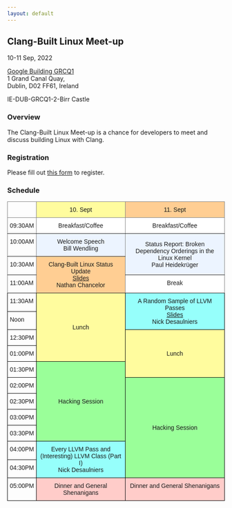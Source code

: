 ```yaml
---
layout: default
---
```


## Clang-Built Linux Meet-up

10-11 Sep, 2022

<a href="https://goo.gl/maps/32yVACGEiFS1goeR9">Google Building GRCQ1</a><br/>
1 Grand Canal Quay,<br/>
Dublin, D02 FF61, Ireland

IE-DUB-GRCQ1-2-Birr Castle

### Overview

The Clang-Built Linux Meet-up is a chance for developers to meet and discuss building Linux with Clang.

### Registration

Please fill out [this form](https://forms.gle/iCkYRyUqi2Bd26YN9) to register.

### Schedule

<style type="text/css">
.tg  {border-collapse:collapse;border-spacing:0;}
.tg td{border-color:black;border-style:solid;border-width:1px;font-family:Arial, sans-serif;font-size:14px;
  overflow:hidden;padding:10px 5px;word-break:normal;}
.tg th{border-color:black;border-style:solid;border-width:1px;font-family:Arial, sans-serif;font-size:14px;
  font-weight:normal;overflow:hidden;padding:10px 5px;word-break:normal;}
.tg .tg-l38z{background-color:#96fffb;text-align:center;vertical-align:middle}
.tg .tg-rgo1{background-color:#ffce93;border-color:inherit;text-align:center;vertical-align:middle}
.tg .tg-rgo3{background-color:#fffc9e;text-align:center;vertical-align:middle}
.tg .tg-cmwg{background-color:#ffccc9;text-align:center;vertical-align:top}
.tg .tg-hy4i{background-color:#9aff99;text-align:center;vertical-align:middle}
.tg .tg-jq7l{background-color:#ecf4ff;border-color:inherit;text-align:center;vertical-align:middle}
.tg .tg-zme7{background-color:#ffce93;border-color:inherit;text-align:center;vertical-align:top}
.tg .tg-0pky{border-color:inherit;text-align:left;vertical-align:top}
.tg .tg-hafo{background-color:#fffc9e;border-color:inherit;text-align:center;vertical-align:top}
.tg .tg-rq3n{background-color:#ffffff;border-color:inherit;text-align:center;vertical-align:middle}
.tg .tg-3xi5{background-color:#ffffff;border-color:inherit;text-align:center;vertical-align:top}
.tg .tg-0lax{text-align:left;vertical-align:top}
.tg .tg-2ceo{background-color:#ffccc9;text-align:center;vertical-align:middle}
</style>
<table class="tg">
<thead>
  <tr>
    <th class="tg-0pky"></th>
    <th class="tg-hafo">10. Sept</th>
    <th class="tg-zme7">11. Sept</th>
  </tr>
</thead>
<tbody>
  <tr>
    <td class="tg-0pky">09:30AM</td>
    <td class="tg-rq3n">Breakfast/Coffee</td>
    <td class="tg-3xi5">Breakfast/Coffee</td>
  </tr>
  <tr>
    <td class="tg-0pky">10:00AM</td>
    <td class="tg-jq7l">Welcome Speech<br>Bill Wendling</td>
    <td class="tg-jq7l" rowspan="2">Status Report: Broken Dependency Orderings in the Linux Kernel<br><span style="font-weight:300;font-style:normal">Paul Heidekrüger</span></td>
  </tr>
  <tr>
    <td class="tg-0pky">10:30AM</td>
    <td class="tg-rgo1" rowspan="2">Clang-Built Linux Status Update<br><a href="slides/nathan/nathan_cbl_meetup_2022_slides.pdf">Slides</a><br>Nathan Chancelor</td>
  </tr>
  <tr>
    <td class="tg-0pky">11:00AM</td>
    <td class="tg-3xi5">Break</td>
  </tr>
  <tr>
    <td class="tg-0lax">11:30AM</td>
    <td class="tg-rgo3" rowspan="4">Lunch</td>
    <td class="tg-l38z" rowspan="2">A Random Sample of LLVM Passes<br><a href="slides/nick/passes/">Slides</a><br>Nick Desaulniers</td>
  </tr>
  <tr>
    <td class="tg-0lax">Noon</td>
  </tr>
  <tr>
    <td class="tg-0lax">12:30PM</td>
    <td class="tg-rgo3" rowspan="3">Lunch</td>
  </tr>
  <tr>
    <td class="tg-0lax">01:00PM</td>
  </tr>
  <tr>
    <td class="tg-0lax">01:30PM</td>
    <td class="tg-hy4i" rowspan="5">Hacking Session</td>
  </tr>
  <tr>
    <td class="tg-0lax">02:00PM</td>
    <td class="tg-hy4i" rowspan="6">Hacking Session</td>
  </tr>
  <tr>
    <td class="tg-0lax">02:30PM</td>
  </tr>
  <tr>
    <td class="tg-0lax">03:00PM</td>
  </tr>
  <tr>
    <td class="tg-0lax">03:30PM</td>
  </tr>
  <tr>
    <td class="tg-0lax">04:00PM</td>
    <td class="tg-l38z" rowspan="2">Every LLVM Pass and (Interesting) LLVM Class (Part I)<br>Nick Desaulniers</td>
  </tr>
  <tr>
    <td class="tg-0lax">04:30PM</td>
  </tr>
  <tr>
    <td class="tg-0lax">05:00PM</td>
    <td class="tg-2ceo">Dinner and General Shenanigans</td>
    <td class="tg-cmwg">Dinner and General Shenanigans</td>
  </tr>
</tbody>
</table>
